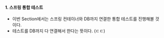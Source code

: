 
#### 1. 스프링 통합 테스트

- 이번 Section에서는 스프링 컨테이너와 DB까지 연결한 통합 테스트를 진행해볼 것이다.
- 테스트를 DB까지 다 연결해서 한다는 뜻이다. (ㄷㄷ)

